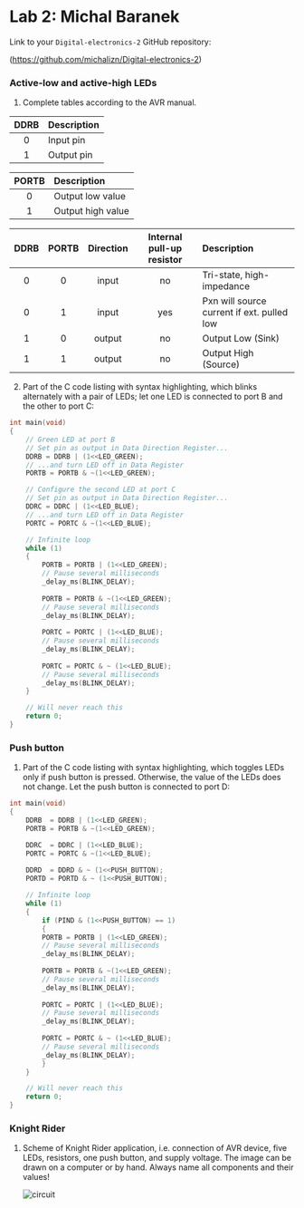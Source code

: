 # Lab 2: Michal Baranek

Link to your `Digital-electronics-2` GitHub repository:

   (https://github.com/michalizn/Digital-electronics-2)


### Active-low and active-high LEDs

1. Complete tables according to the AVR manual.

| **DDRB** | **Description** |
| :-: | :-- |
| 0 | Input pin |
| 1 | Output pin |

| **PORTB** | **Description** |
| :-: | :-- |
| 0 | Output low value |
| 1 | Output high value |

| **DDRB** | **PORTB** | **Direction** | **Internal pull-up resistor** | **Description** |
| :-: | :-: | :-: | :-: | :-- |
| 0 | 0 | input | no | Tri-state, high-impedance |
| 0 | 1 | input | yes | Pxn will source current if ext. pulled low |
| 1 | 0 | output |no | Output Low (Sink) |
| 1 | 1 | output | no | Output High (Source) |

2. Part of the C code listing with syntax highlighting, which blinks alternately with a pair of LEDs; let one LED is connected to port B and the other to port C:

```c
int main(void)
{
    // Green LED at port B
    // Set pin as output in Data Direction Register...
    DDRB = DDRB | (1<<LED_GREEN);
    // ...and turn LED off in Data Register
    PORTB = PORTB & ~(1<<LED_GREEN);

    // Configure the second LED at port C    
    // Set pin as output in Data Direction Register...
    DDRC = DDRC | (1<<LED_BLUE);
    // ...and turn LED off in Data Register
    PORTC = PORTC & ~(1<<LED_BLUE);

    // Infinite loop
    while (1)
    {
        PORTB = PORTB | (1<<LED_GREEN);
        // Pause several milliseconds
        _delay_ms(BLINK_DELAY);
        
        PORTB = PORTB & ~(1<<LED_GREEN);
        // Pause several milliseconds
        _delay_ms(BLINK_DELAY);
        
        PORTC = PORTC | (1<<LED_BLUE);
        // Pause several milliseconds
        _delay_ms(BLINK_DELAY);
        
        PORTC = PORTC & ~ (1<<LED_BLUE);
        // Pause several milliseconds
        _delay_ms(BLINK_DELAY);
    }

    // Will never reach this
    return 0;
}
```


### Push button

1. Part of the C code listing with syntax highlighting, which toggles LEDs only if push button is pressed. Otherwise, the value of the LEDs does not change. Let the push button is connected to port D:

```c
int main(void)
{
	DDRB  = DDRB | (1<<LED_GREEN);
	PORTB = PORTB & ~(1<<LED_GREEN);

	DDRC  = DDRC | (1<<LED_BLUE);
	PORTC = PORTC & ~(1<<LED_BLUE);
	
	DDRD  = DDRD & ~ (1<<PUSH_BUTTON);
	PORTD = PORTD & ~ (1<<PUSH_BUTTON);

	// Infinite loop
	while (1)
	{
		if (PIND & (1<<PUSH_BUTTON) == 1)
		{
		PORTB = PORTB | (1<<LED_GREEN);
		// Pause several milliseconds
		_delay_ms(BLINK_DELAY);
		
		PORTB = PORTB & ~(1<<LED_GREEN);
		// Pause several milliseconds
		_delay_ms(BLINK_DELAY);
		
		PORTC = PORTC | (1<<LED_BLUE);
		// Pause several milliseconds
		_delay_ms(BLINK_DELAY);
		
		PORTC = PORTC & ~ (1<<LED_BLUE);
		// Pause several milliseconds
		_delay_ms(BLINK_DELAY);
		}
	}

	// Will never reach this
	return 0;
}
```


### Knight Rider

1. Scheme of Knight Rider application, i.e. connection of AVR device, five LEDs, resistors, one push button, and supply voltage. The image can be drawn on a computer or by hand. Always name all components and their values!

   ![circuit](https://github.com/michalizn/Digital-electronics-2/blob/main/Labs/02-leds/images/Capture.PNG)
